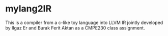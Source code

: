 # mylang2IR
This is a compiler from a c-like toy language into LLVM IR jointly developed by Ilgaz Er and Burak Ferit Aktan as a CMPE230 class assignment.
